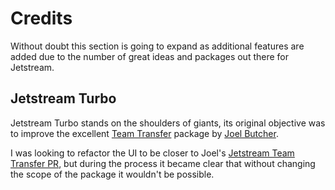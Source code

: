 # Credits

  Without doubt this section is going to expand as additional features are added due to the number of great ideas and packages out there for Jetstream.

  ## Jetstream Turbo

  Jetstream Turbo stands on the shoulders of giants, its original objective was to improve the excellent [Team Transfer](https://github.com/joelbutcher/jetstream-team-transfer) package by [Joel Butcher](https://github.com/joelbutcher).
  
  I was looking to refactor the UI to be closer to Joel's [Jetstream Team Transfer PR](https://github.com/laravel/jetstream/pull/526), but during the process it became clear that without changing the scope of the package it wouldn't be possible.
